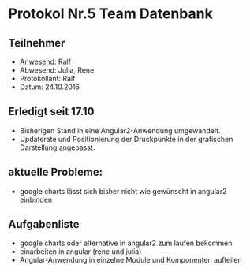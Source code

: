 # Protokol Nr.5 Team Datenbank

## Teilnehmer
+ Anwesend: Ralf
+ Abwesend: Julia, Rene
+ Protokollant: Ralf
+ Datum: 24.10.2016

## Erledigt seit 17.10
+ Bisherigen Stand in eine Angular2-Anwendung umgewandelt.
+ Updaterate und Positionierung der Druckpunkte in der grafischen Darstellung angepasst.

## aktuelle Probleme:
+ google charts lässt sich bisher nicht wie gewünscht in angular2 einbinden

## Aufgabenliste
+ google charts oder alternative in angular2 zum laufen bekommen
+ einarbeiten in angular (rene und julia)
+ Angular-Anwendung in einzelne Module und Komponenten aufteilen